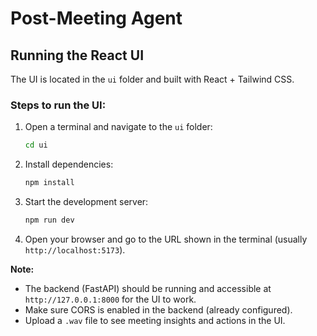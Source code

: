 # Post-Meeting Agent

## Running the React UI

The UI is located in the `ui` folder and built with React + Tailwind CSS.

### Steps to run the UI:

1. Open a terminal and navigate to the `ui` folder:
   ```sh
   cd ui
   ```
2. Install dependencies:
   ```sh
   npm install
   ```
3. Start the development server:
   ```sh
   npm run dev
   ```
4. Open your browser and go to the URL shown in the terminal (usually `http://localhost:5173`).

**Note:**
- The backend (FastAPI) should be running and accessible at `http://127.0.0.1:8000` for the UI to work.
- Make sure CORS is enabled in the backend (already configured).
- Upload a `.wav` file to see meeting insights and actions in the UI.


